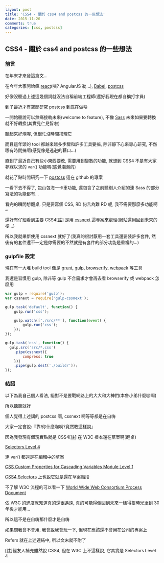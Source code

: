 ```yaml
---
layout: post
title: 'CSS4 - 關於 css4 and postcss 的一些想法'
date: 2015-11-20
comments: true
categories: [css, postcss]
---
```

## CSS4 - 關於 css4 and postcss 的一些想法

### 前言

在年末才來發這篇文...

在今年大家開始瘋 [react](https://facebook.github.io/react/)(咦? AngularJS 勒...), [Babel](https://babeljs.io/), [postcss](https://github.com/postcss/postcss)

好像沒聽過上述這幾個詞就沒法自稱前端工程師(還好我現在都自稱打字員)

到了最近才有空閒研究 postcss 到底在做啥

一開始聽說可以無痛接軌未來(welcome to feature), 不像 [Sass](http://sass-lang.com/) 未來如果要轉換就不好轉換(其實見仁見智啦)

聽起來好潮喔, 但很忙沒時間搭理它

而且這年頭的 tool 都越來越多步驟和許多工具要搞, 除非靜下心來專心研究, 不然哪有時間搞啊(感覺像是逃避的藉口...)

直到了最近自己有些小東西要改, 需要用到變數的功能, 就想到 CSS4 不是有大家夢寐以求的 var() 功能嗎(感覺潮潮的)

就花了點時間研究一下 [postcss](https://github.com/postcss/postcss) 這在 github 的專案

一看下去不得了, 包山包海一卡車功能, 還包含了之前聽別人介紹的連 Sass 的部分寫法的功能都有...

看完的瞬間想翻桌, 只是要寫個 CSS, RD 何苦為難 RD 呢, 我不需要那麼多功能啊~

還好有仔細看到主要 CSS4[<a href="#ps1">註</a>] 是用 [cssnext](http://cssnext.io/) 這專案來處理(網站還用回到未來的梗...)

所以我就果斷使用 cssnext 就好了(我真的很討厭用一套工具還要裝許多套件, 然後有的套件還不一定是你需要的不然就是有套件的部分功能是重複的...)

### gulpfile 設定

現在有一大堆 build tool 像是 [grunt](http://gruntjs.com/), [gulp](http://gulpjs.com/), [browserify](http://browserify.org/), [webpack](https://webpack.github.io/) 等工具

我還是習慣用 gulp, 除非等 gulp 不合需求才會再去看 browserify 或 webpack 怎麼用

```javascript
var gulp = require('gulp');
var cssnext = require('gulp-cssnext');

gulp.task('default', function() {
    gulp.run('css');

    gulp.watch(['./src/**'], function(event) {
        gulp.run('css');
    });
});

gulp.task('css', function() {
  gulp.src('src/*.css')
    .pipe(cssnext({
        compress: true
    }))
    .pipe(gulp.dest('./build/'));
});
```

### 結語

以下為我自己個人看法, 絕對不是要戰網路上的大大和大神們(本魯小弟什麼咖啊)

所以聽聽就好

個人覺得上述講的 postcss 啊, cssnext 啊等等都是在自嗨

大家一定會說:『靠!你什麼咖啊?竟然敢這樣說』

因為我發現有個現實點就是 CSS4[<a href="#ps1">註</a>] 在 W3C 根本還在草案啊(翻桌)

[Selectors Level 4](http://www.w3.org/TR/selectors4/)

連 var() 都還是在編輯中的草案

[CSS Custom Properties for Cascading Variables Module Level 1](https://drafts.csswg.org/css-variables/)

[CSS4 Selectors](http://css4-selectors.com/) 上也說它就是還在草案階段

不了解 W3C 流程的可以看一下 [World Wide Web Consortium Process Document](http://www.w3.org/2015/Process-20150901/)

依 W3C 的進度就知道真的還很遙遠, 真的可能得像回到未來一樣得搭時光車到 30 年後才能用...

所以這不是在自嗨那什麼才是自嗨

如果問我會不會用, 我會說我會玩一下, 但現在應該還不會用在公司的專案上


Refers 就在上述連結中, 所以文末就不附了

<span id="ps1">[註]經友人補充雖然說 CSS4, 但在 W3C 上不這樣說, 它其實是 Selectors Level 4</span>
